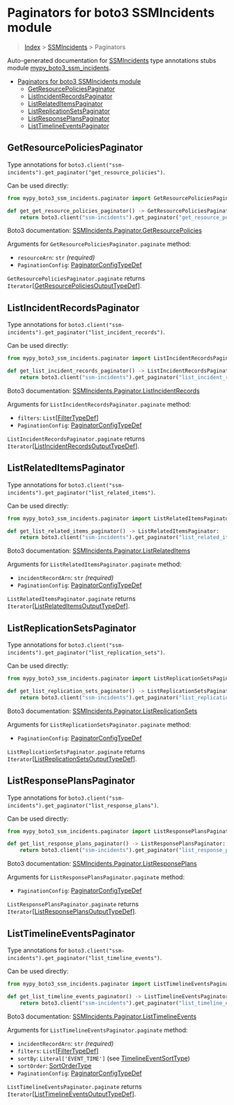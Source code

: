 # Paginators for boto3 SSMIncidents module

> [Index](..) > [SSMIncidents](.) > Paginators

Auto-generated documentation for
[SSMIncidents](https://boto3.amazonaws.com/v1/documentation/api/1.17.75/reference/services/ssm-incidents.html#SSMIncidents)
type annotations stubs module
[mypy_boto3_ssm_incidents](https://pypi.org/project/mypy-boto3-ssm-incidents/).

- [Paginators for boto3 SSMIncidents module](#paginators-for-boto3-ssmincidents-module)
  - [GetResourcePoliciesPaginator](#getresourcepoliciespaginator)
  - [ListIncidentRecordsPaginator](#listincidentrecordspaginator)
  - [ListRelatedItemsPaginator](#listrelateditemspaginator)
  - [ListReplicationSetsPaginator](#listreplicationsetspaginator)
  - [ListResponsePlansPaginator](#listresponseplanspaginator)
  - [ListTimelineEventsPaginator](#listtimelineeventspaginator)

## GetResourcePoliciesPaginator

Type annotations for
`boto3.client("ssm-incidents").get_paginator("get_resource_policies")`.

Can be used directly:

```python
from mypy_boto3_ssm_incidents.paginator import GetResourcePoliciesPaginator

def get_get_resource_policies_paginator() -> GetResourcePoliciesPaginator:
    return boto3.client("ssm-incidents").get_paginator("get_resource_policies")
```

Boto3 documentation:
[SSMIncidents.Paginator.GetResourcePolicies](https://boto3.amazonaws.com/v1/documentation/api/1.17.75/reference/services/ssm-incidents.html#SSMIncidents.Paginator.GetResourcePolicies)

Arguments for `GetResourcePoliciesPaginator.paginate` method:

- `resourceArn`: `str` *(required)*
- `PaginationConfig`:
  [PaginatorConfigTypeDef](./type_defs.md#paginatorconfigtypedef)

`GetResourcePoliciesPaginator.paginate` returns
`Iterator`\[[GetResourcePoliciesOutputTypeDef](./type_defs.md#getresourcepoliciesoutputtypedef)\].

## ListIncidentRecordsPaginator

Type annotations for
`boto3.client("ssm-incidents").get_paginator("list_incident_records")`.

Can be used directly:

```python
from mypy_boto3_ssm_incidents.paginator import ListIncidentRecordsPaginator

def get_list_incident_records_paginator() -> ListIncidentRecordsPaginator:
    return boto3.client("ssm-incidents").get_paginator("list_incident_records")
```

Boto3 documentation:
[SSMIncidents.Paginator.ListIncidentRecords](https://boto3.amazonaws.com/v1/documentation/api/1.17.75/reference/services/ssm-incidents.html#SSMIncidents.Paginator.ListIncidentRecords)

Arguments for `ListIncidentRecordsPaginator.paginate` method:

- `filters`: `List`\[[FilterTypeDef](./type_defs.md#filtertypedef)\]
- `PaginationConfig`:
  [PaginatorConfigTypeDef](./type_defs.md#paginatorconfigtypedef)

`ListIncidentRecordsPaginator.paginate` returns
`Iterator`\[[ListIncidentRecordsOutputTypeDef](./type_defs.md#listincidentrecordsoutputtypedef)\].

## ListRelatedItemsPaginator

Type annotations for
`boto3.client("ssm-incidents").get_paginator("list_related_items")`.

Can be used directly:

```python
from mypy_boto3_ssm_incidents.paginator import ListRelatedItemsPaginator

def get_list_related_items_paginator() -> ListRelatedItemsPaginator:
    return boto3.client("ssm-incidents").get_paginator("list_related_items")
```

Boto3 documentation:
[SSMIncidents.Paginator.ListRelatedItems](https://boto3.amazonaws.com/v1/documentation/api/1.17.75/reference/services/ssm-incidents.html#SSMIncidents.Paginator.ListRelatedItems)

Arguments for `ListRelatedItemsPaginator.paginate` method:

- `incidentRecordArn`: `str` *(required)*
- `PaginationConfig`:
  [PaginatorConfigTypeDef](./type_defs.md#paginatorconfigtypedef)

`ListRelatedItemsPaginator.paginate` returns
`Iterator`\[[ListRelatedItemsOutputTypeDef](./type_defs.md#listrelateditemsoutputtypedef)\].

## ListReplicationSetsPaginator

Type annotations for
`boto3.client("ssm-incidents").get_paginator("list_replication_sets")`.

Can be used directly:

```python
from mypy_boto3_ssm_incidents.paginator import ListReplicationSetsPaginator

def get_list_replication_sets_paginator() -> ListReplicationSetsPaginator:
    return boto3.client("ssm-incidents").get_paginator("list_replication_sets")
```

Boto3 documentation:
[SSMIncidents.Paginator.ListReplicationSets](https://boto3.amazonaws.com/v1/documentation/api/1.17.75/reference/services/ssm-incidents.html#SSMIncidents.Paginator.ListReplicationSets)

Arguments for `ListReplicationSetsPaginator.paginate` method:

- `PaginationConfig`:
  [PaginatorConfigTypeDef](./type_defs.md#paginatorconfigtypedef)

`ListReplicationSetsPaginator.paginate` returns
`Iterator`\[[ListReplicationSetsOutputTypeDef](./type_defs.md#listreplicationsetsoutputtypedef)\].

## ListResponsePlansPaginator

Type annotations for
`boto3.client("ssm-incidents").get_paginator("list_response_plans")`.

Can be used directly:

```python
from mypy_boto3_ssm_incidents.paginator import ListResponsePlansPaginator

def get_list_response_plans_paginator() -> ListResponsePlansPaginator:
    return boto3.client("ssm-incidents").get_paginator("list_response_plans")
```

Boto3 documentation:
[SSMIncidents.Paginator.ListResponsePlans](https://boto3.amazonaws.com/v1/documentation/api/1.17.75/reference/services/ssm-incidents.html#SSMIncidents.Paginator.ListResponsePlans)

Arguments for `ListResponsePlansPaginator.paginate` method:

- `PaginationConfig`:
  [PaginatorConfigTypeDef](./type_defs.md#paginatorconfigtypedef)

`ListResponsePlansPaginator.paginate` returns
`Iterator`\[[ListResponsePlansOutputTypeDef](./type_defs.md#listresponseplansoutputtypedef)\].

## ListTimelineEventsPaginator

Type annotations for
`boto3.client("ssm-incidents").get_paginator("list_timeline_events")`.

Can be used directly:

```python
from mypy_boto3_ssm_incidents.paginator import ListTimelineEventsPaginator

def get_list_timeline_events_paginator() -> ListTimelineEventsPaginator:
    return boto3.client("ssm-incidents").get_paginator("list_timeline_events")
```

Boto3 documentation:
[SSMIncidents.Paginator.ListTimelineEvents](https://boto3.amazonaws.com/v1/documentation/api/1.17.75/reference/services/ssm-incidents.html#SSMIncidents.Paginator.ListTimelineEvents)

Arguments for `ListTimelineEventsPaginator.paginate` method:

- `incidentRecordArn`: `str` *(required)*
- `filters`: `List`\[[FilterTypeDef](./type_defs.md#filtertypedef)\]
- `sortBy`: `Literal['EVENT_TIME']` (see
  [TimelineEventSortType](./literals.md#timelineeventsorttype))
- `sortOrder`: [SortOrderType](./literals.md#sortordertype)
- `PaginationConfig`:
  [PaginatorConfigTypeDef](./type_defs.md#paginatorconfigtypedef)

`ListTimelineEventsPaginator.paginate` returns
`Iterator`\[[ListTimelineEventsOutputTypeDef](./type_defs.md#listtimelineeventsoutputtypedef)\].
